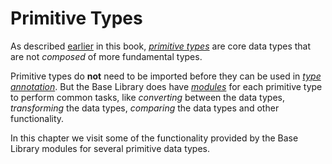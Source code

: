 # Primitive Types

As described [earlier](/common-programming-concepts/types.html) in this book, [_primitive types_](/common-programming-concepts/types.html#primitive-types) are core data types that are not _composed_ of more fundamental types.

Primitive types do **not** need to be imported before they can be used in [_type annotation_](/common-programming-concepts/types.html). But the Base Library does have _[modules](/common-programming-concepts/modules.html)_ for each primitive type to perform common tasks, like _converting_ between the data types, _transforming_ the data types, _comparing_ the data types and other functionality.

In this chapter we visit some of the functionality provided by the Base Library modules for several primitive data types.
